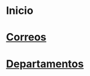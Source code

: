 <!--IES-RIOARBA -->
<!-- SUBTITLE: A quick summary of Home -->

# Inicio
# **[Correos](/Correos)**
# **[Departamentos](/Departamentos)**